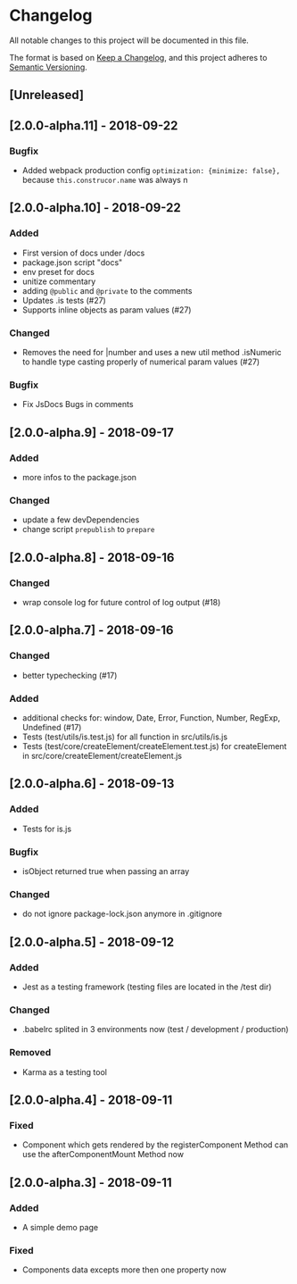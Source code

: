 # Changelog
All notable changes to this project will be documented in this file.

The format is based on [Keep a Changelog](https://keepachangelog.com/en/1.0.0/),
and this project adheres to [Semantic Versioning](https://semver.org/spec/v2.0.0.html).

## [Unreleased]

## [2.0.0-alpha.11] - 2018-09-22
### Bugfix
- Added webpack production config `optimization: {minimize: false},` because `this.construcor.name` was always n

## [2.0.0-alpha.10] - 2018-09-22
### Added
- First version of docs under /docs
- package.json script "docs"
- env preset for docs
- unitize commentary
- adding `@public` and `@private` to the comments
- Updates .is tests (#27)
- Supports inline objects as param values (#27)

### Changed
- Removes the need for |number and uses a new util method .isNumeric to handle type casting properly of numerical param values (#27)

### Bugfix
- Fix JsDocs Bugs in comments

## [2.0.0-alpha.9] - 2018-09-17
### Added
- more infos to the package.json

### Changed
- update a few devDependencies
- change script `prepublish` to `prepare`

## [2.0.0-alpha.8] - 2018-09-16
### Changed
- wrap console log for future control of log output (#18)

## [2.0.0-alpha.7] - 2018-09-16
### Changed
- better typechecking (#17)

### Added
- additional checks for: window, Date, Error, Function,  Number, RegExp, Undefined (#17)
- Tests (test/utils/is.test.js) for all function in src/utils/is.js
- Tests (test/core/createElement/createElement.test.js) for createElement in src/core/createElement/createElement.js

## [2.0.0-alpha.6] - 2018-09-13
### Added
- Tests for is.js

### Bugfix
- isObject returned true when passing an array

### Changed
- do not ignore package-lock.json anymore in .gitignore

## [2.0.0-alpha.5] - 2018-09-12
### Added
- Jest as a testing framework (testing files are located in the /test dir)

### Changed
- .babelrc splited in 3 environments now (test / development / production)

### Removed
- Karma as a testing tool

## [2.0.0-alpha.4] - 2018-09-11
### Fixed
- Component which gets rendered by the registerComponent Method can use the afterComponentMount Method now

## [2.0.0-alpha.3] - 2018-09-11
### Added
- A simple demo page

### Fixed
- Components data excepts more then one property now
